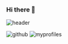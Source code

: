 ### Hi there 👋

![header](https://capsule-render.vercel.app/api?text=Hello%World!&fontAlign=welcome)

![github](https://img.shields.io/badge/GitHub-100000?style=for-the-badge&logo=github&logoColor=white)
![myprofiles](https://github-readme-stats.vercel.app/api?username=HEun0420&theme=blue-green)
